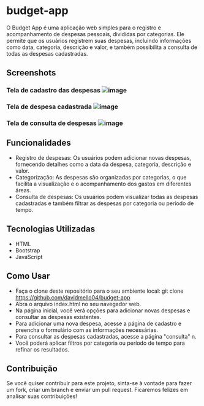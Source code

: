 # budget-app
O Budget App é uma aplicação web simples para o registro e acompanhamento de despesas pessoais, divididas por categorias. Ele permite que os usuários registrem suas despesas, incluindo informações como data, categoria, descrição e valor, e também possibilita a consulta de todas as despesas cadastradas.

## Screenshots
### Tela de cadastro das despesas ![image](https://github.com/davidmello04/budget-app/assets/102268159/78523f5f-c0d6-4f98-b3b4-38e9fbaab0d4)
### Tela de despesa cadastrada ![image](https://github.com/davidmello04/budget-app/assets/102268159/85a98914-cdb7-45a6-9b2d-b7c04d45b328)
### Tela de consulta de despesas ![image](https://github.com/davidmello04/budget-app/assets/102268159/cdfb77ba-48c1-4de6-9bb9-f9ac4a839ec3)


## Funcionalidades

* Registro de despesas: Os usuários podem adicionar novas despesas, fornecendo detalhes como a data da despesa, categoria, descrição e valor.
* Categorização: As despesas são organizadas por categorias, o que facilita a visualização e o acompanhamento dos gastos em diferentes áreas.
* Consulta de despesas: Os usuários podem visualizar todas as despesas cadastradas e também filtrar as despesas por categoria ou período de tempo.


## Tecnologias Utilizadas
 
* HTML
* Bootstrap
* JavaScript


## Como Usar
* Faça o clone deste repositório para o seu ambiente local: git clone https://github.com/davidmello04/budget-app
* Abra o arquivo index.html no seu navegador web.
* Na página inicial, você verá opções para adicionar novas despesas e consultar as despesas existentes.
* Para adicionar uma nova despesa, acesse a página de cadastro e preencha o formulário com as informações necessárias.
* Para consultar as despesas cadastradas, acesse a página "consulta" n.
* Você poderá aplicar filtros por categoria ou período de tempo para refinar os resultados.


## Contribuição
Se você quiser contribuir para este projeto, sinta-se à vontade para fazer um fork, criar um branch e enviar um pull request. Ficaremos felizes em analisar suas contribuições!

